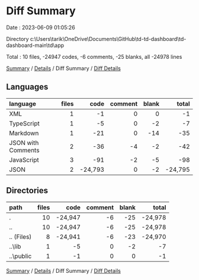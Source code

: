 # Diff Summary

Date : 2023-06-09 01:05:26

Directory c:\\Users\\tarik\\OneDrive\\Documents\\GitHub\\td-td-dashboard\\td-dashboard-main\\td\\app

Total : 10 files,  -24947 codes, -6 comments, -25 blanks, all -24978 lines

[Summary](results.md) / [Details](details.md) / Diff Summary / [Diff Details](diff-details.md)

## Languages
| language | files | code | comment | blank | total |
| :--- | ---: | ---: | ---: | ---: | ---: |
| XML | 1 | -1 | 0 | 0 | -1 |
| TypeScript | 1 | -5 | 0 | -2 | -7 |
| Markdown | 1 | -21 | 0 | -14 | -35 |
| JSON with Comments | 2 | -36 | -4 | -2 | -42 |
| JavaScript | 3 | -91 | -2 | -5 | -98 |
| JSON | 2 | -24,793 | 0 | -2 | -24,795 |

## Directories
| path | files | code | comment | blank | total |
| :--- | ---: | ---: | ---: | ---: | ---: |
| . | 10 | -24,947 | -6 | -25 | -24,978 |
| .. | 10 | -24,947 | -6 | -25 | -24,978 |
| .. (Files) | 8 | -24,941 | -6 | -23 | -24,970 |
| ..\\lib | 1 | -5 | 0 | -2 | -7 |
| ..\\public | 1 | -1 | 0 | 0 | -1 |

[Summary](results.md) / [Details](details.md) / Diff Summary / [Diff Details](diff-details.md)